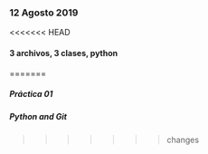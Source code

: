 ### 12 Agosto 2019
<<<<<<< HEAD
#### 3 archivos, 3 clases, python
=======
##### Práctica 01
##### Python and Git
>>>>>>> changes
